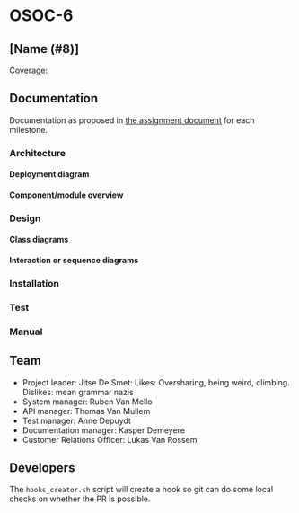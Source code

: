 # OSOC-6

## [Name (#8)]
Coverage: 

## Documentation

Documentation as proposed in [the assignment document](https://github.com/SELab-2/OSOC-opgave/blob/main/opgave.md#algemeen) for each milestone.

### Architecture

#### Deployment diagram

#### Component/module overview

### Design

#### Class diagrams

#### Interaction or sequence diagrams

### Installation

### Test

### Manual

## Team

* Project leader: Jitse De Smet: Likes: Oversharing, being weird, climbing. Dislikes: mean grammar nazis
* System manager: Ruben Van Mello
* API manager: Thomas Van Mullem
* Test manager: Anne Depuydt
* Documentation manager: Kasper Demeyere
* Customer Relations Officer: Lukas Van Rossem

## Developers

The `hooks_creator.sh` script will create a hook so git can do some local checks on whether the PR is possible.